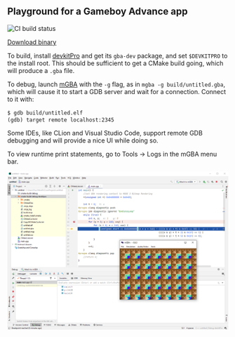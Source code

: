 ## Playground for a Gameboy Advance app

![CI build status](https://github.com/pmer/gba/actions/workflows/build.yml/badge.svg)

[Download binary](https://nightly.link/pmer/gba/workflows/build/main/untitled.gba.zip)

To build, install [devkitPro](https://devkitpro.org/wiki/Getting_Started) and
get its `gba-dev` package, and set `$DEVKITPRO` to the install root. This
should be sufficient to get a CMake build going, which will produce a `.gba`
file.

To debug, launch [mGBA](https://mgba.io/) with the `-g` flag,  as in `mgba -g
build/untitled.gba`, which will cause it to start a GDB server and wait for a
connection.  Connect to it with:

```
$ gdb build/untitled.elf
(gdb) target remote localhost:2345
```

Some IDEs, like CLion and Visual Studio Code, support remote GDB debugging and
will provide a nice UI while doing so.

To view runtime print statements, go to Tools -> Logs in the mGBA menu bar.

![Example image of debugging with CLion](img/debugging.png)

